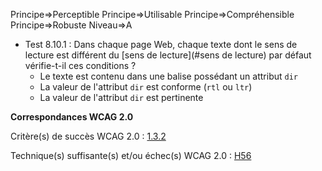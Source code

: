 Principe=>Perceptible
Principe=>Utilisable
Principe=>Compréhensible
Principe=>Robuste
Niveau=>A

*   Test 8.10.1 : Dans chaque page Web, chaque texte dont le sens de lecture est différent du [sens de lecture](#sens de lecture) par défaut vérifie-t-il ces conditions ?
    *   Le texte est contenu dans une balise possédant un attribut `dir`
    *   La valeur de l'attribut `dir` est conforme (`rtl` ou `ltr`)
    *   La valeur de l'attribut `dir` est pertinente

**Correspondances WCAG 2.0**

Critère(s) de succès WCAG 2.0 : [1.3.2](http://www.w3.org/Translations/WCAG20-fr/#content-structure-separation-sequence)

Technique(s) suffisante(s) et/ou échec(s) WCAG 2.0 : [H56](http://www.w3.org/TR/WCAG-TECHS/H56.html)
